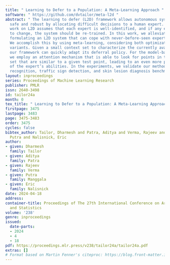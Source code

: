```yaml
---
title: " Learning to Defer to a Population: A Meta-Learning Approach "
software: " https://github.com/dvtailor/meta-l2d "
abstract: " The learning to defer (L2D) framework allows autonomous systems to be
  safe and robust by allocating difficult decisions to a human expert. All existing
  work on L2D assumes that each expert is well-identified, and if any expert were
  to change, the system should be re-trained. In this work, we alleviate this constraint,
  formulating an L2D system that can cope with never-before-seen experts at test-time.
  We accomplish this by using meta-learning, considering both optimization- and model-based
  variants. Given a small context set to characterize the currently available expert,
  our framework can quickly adapt its deferral policy. For the model-based approach,
  we employ an attention mechanism that is able to look for points in the context
  set that are similar to a given test point, leading to an even more precise assessment
  of the expert’s abilities. In the experiments, we validate our methods on image
  recognition, traffic sign detection, and skin lesion diagnosis benchmarks. "
layout: inproceedings
series: Proceedings of Machine Learning Research
publisher: PMLR
issn: 2640-3498
id: tailor24a
month: 0
tex_title: " Learning to Defer to a Population: A Meta-Learning Approach "
firstpage: 3475
lastpage: 3483
page: 3475-3483
order: 3475
cycles: false
bibtex_author: Tailor, Dharmesh and Patra, Aditya and Verma, Rajeev and Manggala,
  Putra and Nalisnick, Eric
author:
- given: Dharmesh
  family: Tailor
- given: Aditya
  family: Patra
- given: Rajeev
  family: Verma
- given: Putra
  family: Manggala
- given: Eric
  family: Nalisnick
date: 2024-04-18
address:
container-title: Proceedings of The 27th International Conference on Artificial Intelligence
  and Statistics
volume: '238'
genre: inproceedings
issued:
  date-parts:
  - 2024
  - 4
  - 18
pdf: https://proceedings.mlr.press/v238/tailor24a/tailor24a.pdf
extras: []
# Format based on Martin Fenner's citeproc: https://blog.front-matter.io/posts/citeproc-yaml-for-bibliographies/
---
```

